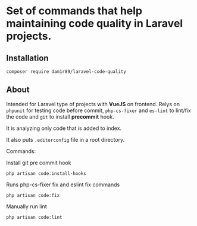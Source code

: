 # Set of commands that help maintaining code quality in Laravel projects.

## Installation

	composer require dam1r89/laravel-code-quality

## About

Intended for Laravel type of projects with **VueJS** on frontend. Relys on `phpunit` for testing code before commit, 
`php-cs-fixer` and `es-lint` to lint/fix the code and `git` to install **precommit** hook.

It is analyzing only code that is added to index.

It also puts `.editorconfig` file in a root directory.

Commands:

Install git pre commit hook

	php artisan code:install-hooks

Runs php-cs-fixer fix and eslint fix commands

	php artisan code:fix 

Manually run lint

	php artisan code:lint

